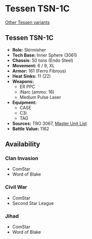 # Tessen TSN-1C

[Other Tessen variants](../tessen.md)

## Tessen TSN-1C
- **Role:** Skirmisher
- **Tech Base:** Inner Sphere (3061)
- **Chassis:** 50 tons (Endo Steel)
- **Movement:** 6 / 9, XL
- **Armor:** 161 (Ferro Fibrous)
- **Heat Sinks:** 11 (22)
- **Weapons:**
  - ER PPC
  - iNarc (ammo: 16)
  - Medium Pulse Laser
- **Equipment:**
  - CASE
  - C3i
  - TAG
- **Sources:** TRO 3067, [Master Unit List](http://masterunitlist.info/Unit/Details/5208/tessen-tsn-1c)
- **Battle Value:** 1162

## Availability

### Clan Invasion
- ComStar
- Word of Blake

### Civil War
- ComStar
- Second Star League

### Jihad
- ComStar
- Word of Blake

